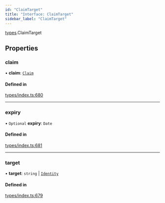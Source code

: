 ```yaml
---
id: "ClaimTarget"
title: "Interface: ClaimTarget"
sidebar_label: "ClaimTarget"
---
```


[types](../../../modules/Types/Types.md).ClaimTarget

## Properties

### claim

• **claim**: [`Claim`](../../../modules/Types/Types.md#claim)

#### Defined in

[types/index.ts:680](https://github.com/PolymeshAssociation/polymesh-sdk/blob/5a778578/src/types/index.ts#L680)

___

### expiry

• `Optional` **expiry**: `Date`

#### Defined in

[types/index.ts:681](https://github.com/PolymeshAssociation/polymesh-sdk/blob/5a778578/src/types/index.ts#L681)

___

### target

• **target**: `string` \| [`Identity`](../../../classes/API/Entities/Identity/Identity.md)

#### Defined in

[types/index.ts:679](https://github.com/PolymeshAssociation/polymesh-sdk/blob/5a778578/src/types/index.ts#L679)
